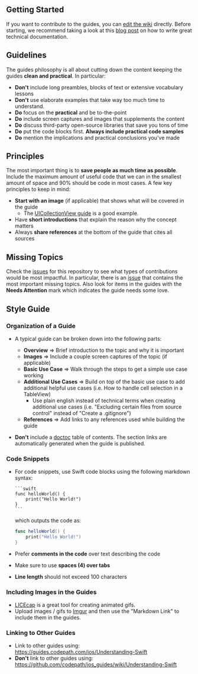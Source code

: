 ## Getting Started

If you want to contribute to the guides, you can [edit the wiki](https://github.com/codepath/ios_guides/wiki) directly. Before starting, we recommend taking a look at this [blog post](https://medium.com/@episod/writing-great-documentation-44d90367115a#.9nimc8n7t) on how to write great technical documentation.

## Guidelines

The guides philosophy is all about cutting down the content keeping the guides **clean and practical**. In particular:

 * **Don't** include long preambles, blocks of text or extensive vocabulary lessons
 * **Don't** use elaborate examples that take way too much time to understand.
 * **Do** focus on the **practical** and be to-the-point
 * **Do** include screen captures and images that supplements the content 
 * **Do** discuss third-party open-source libraries that save you tons of time
 * **Do** put the code blocks first. **Always include practical code samples**
 * **Do** mention the implications and practical conclusions you've made

## Principles

The most important thing is to **save people as much time as possible**. Include the maximum amount of useful code that we can in the smallest amount of space and 90% should be code in most cases. A few key principles to keep in mind:

 * **Start with an image** (if applicable) that shows what will be covered in the guide
   * The [UICollectionView guide](http://guides.codepath.com/ios/Collection-View-Guide) is a good example.
 * Have **short introductions** that explain the reason why the concept matters
 * Always **share references** at the bottom of the guide that cites all sources
 

## Missing Topics

Check the [issues](https://github.com/codepath/ios_guides/issues) for this repository to see what types of contributions would be most impactful. In particular, there is an [issue](https://github.com/codepath/ios_guides/issues/1) that contains the most important missing topics. Also look for items in the guides with the **Needs Attention** mark which indicates the guide needs some love.

## Style Guide

### Organization of a Guide

 * A typical guide can be broken down into the following parts:
    * **Overview** => Brief introduction to the topic and why it is important 
    * **Images** => Include a couple screen captures of the topic (if applicable)
    * **Basic Use Case** => Walk through the steps to get a simple use case working
    * **Additional Use Cases** => Build on top of the basic use case to add additional helpful use cases (i.e. How to handle cell selection in a TableView)
       * Use plain english instead of technical terms when creating additional use cases (i.e. "Excluding certain files from source control" instead of "Create a .gitignore")
    * **References** => Add links to any references used while building the guide 

 * **Don't** include a [doctoc](https://github.com/thlorenz/doctoc) table of contents. The section links are automatically generated when the guide is published.

### Code Snippets

 * For code snippets, use Swift code blocks using the following markdown syntax:
   <pre><code>&#96;&#96;&#96;swift
   func helloWorld() {
       print("Hello World!")
   }
   &#96;&#96;&#96;</code></pre>

   which outputs the code as:

    ```swift
    func helloWorld() {
        print("Hello World!")
    }
    ```
 * Prefer **comments in the code** over text describing the code
 * Make sure to use **spaces (4) over tabs**
 * **Line length** should not exceed 100 characters

### Including Images in the Guides

 * [LICEcap](http://www.cockos.com/licecap) is a great tool for creating animated gifs.
 * Upload images / gifs to [Imgur](https://imgur.com) and then use the "Markdown Link" to include them in the guides.

### Linking to Other Guides

 * Link to other guides using: https://guides.codepath.com/ios/Understanding-Swift
 * **Don't** link to other guides using: https://github.com/codepath/ios_guides/wiki/Understanding-Swift

